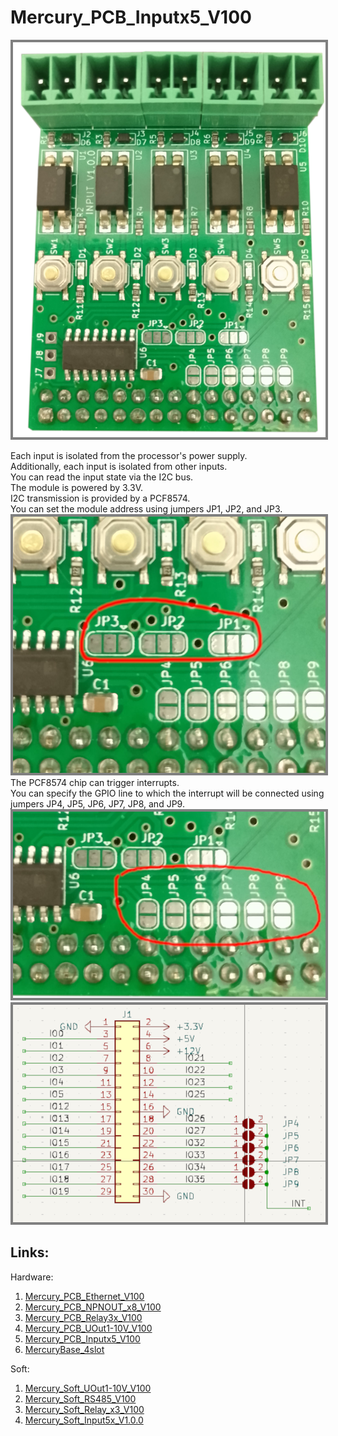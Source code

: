 # Mercury_PCB_Inputx5_V100   

<picture><img src="img/Input_V100.png" style="border: 4px solid grey"></picture>

Each input is isolated from the processor's power supply.   
Additionally, each input is isolated from other inputs.   
You can read the input state via the I2C bus.   
The module is powered by 3.3V.   
I2C transmission is provided by a PCF8574.   
You can set the module address using jumpers JP1, JP2, and JP3.   
<picture><img src="img/addresJumper.png" style="border: 4px solid grey"></picture>   
The PCF8574 chip can trigger interrupts.   
You can specify the GPIO line to which the interrupt will be connected using jumpers JP4, JP5, JP6, JP7, JP8, and JP9.   
<picture><img src="img/interrupt.png" style="border: 4px solid grey"></picture>   
<picture><img src="img/interrupt_Sch.png" style="border: 4px solid grey"></picture>   

## Links:   

Hardware:   
1. <a href="https://github.com/krzychoooo/Mercury_PCB_Ethernet_V100" target="_blank">Mercury_PCB_Ethernet_V100</a>
2. <a href="https://github.com/krzychoooo/Mercury_PCB_NPNOUT_x8_V100" target="_blank">Mercury_PCB_NPNOUT_x8_V100</a>
3. <a href="https://github.com/krzychoooo/Mercury_PCB_Relay3x_V100" target="_blank">Mercury_PCB_Relay3x_V100</a>
4. <a href="https://github.com/krzychoooo/Mercury_PCB_UOut1-10V_V100" target="_blank">Mercury_PCB_UOut1-10V_V100</a>   
5. <a href="https://github.com/krzychoooo/Mercury_PCB_Inputx5_V100" target="_blank">Mercury_PCB_Inputx5_V100</a>   
6. <a href="https://github.com/krzychoooo/MercuryBase_4slot" target="_blank">MercuryBase_4slot</a>

Soft:   
1. <a href="https://github.com/krzychoooo/Mercury_Soft_UOut1-10V_V100" target="_blank">Mercury_Soft_UOut1-10V_V100</a>
2. <a href="https://github.com/krzychoooo/Mercury_Soft_RS485_V100" target="_blank">Mercury_Soft_RS485_V100</a>
3. <a href="https://github.com/krzychoooo/Mercury_Soft_Relay_x3_V100" target="_blank">Mercury_Soft_Relay_x3_V100</a>
4. <a href="https://github.com/krzychoooo/Mercury_Soft_Input5x_V1.0.0" target="_blank">Mercury_Soft_Input5x_V1.0.0</a>   